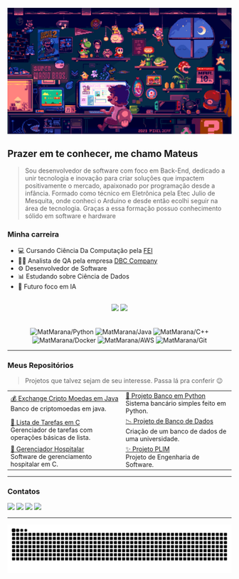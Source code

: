 ![GIF_Mario_2](https://github.com/MatMarana/MatMarana/blob/main/assets/GIFMario2.gif)

## Prazer em te conhecer, me chamo Mateus
> Sou desenvolvedor de software com foco em Back-End, dedicado a unir tecnologia e inovação para criar soluções que impactem positivamente o mercado, apaixonado por programação desde a infância. Formado como técnico em Eletrônica pela Etec Julio de Mesquita, onde conheci o Arduino e desde então ecolhi seguir na área de tecnologia. Graças a essa formação possuo conhecimento sólido em software e hardware
### Minha carreira
- 💻 Cursando Ciência Da Computação pela [FEI](https://portal.fei.edu.br)
- 🧑‍💼 Analista de QA pela empresa [DBC Company](https://www.dbccompany.com.br/)
- ⚙️ Desenvolvedor de Software
- 📊 Estudando sobre Ciência de Dados
- 📘 Futuro foco em IA

<br>

<div align="center" display: flex>
    <img height="185em" src="https://github-readme-stats.vercel.app/api?username=MatMarana&show_icons=true&title_color=eee3ee&text_color=eee3ee&icon_color=73007e&bg_color=0,1e1e1f,2b2c30,4e0055,73007e,73007e&locale=pt-br&hide_border=true&hide_title=true"">
    <img height="185em" src="https://github-readme-stats.vercel.app/api/top-langs/?username=MatMarana&title_color=eee3ee&text_color=eee3ee&icon_color=73007e&bg_color=0,73007e,73007e,4e0055,1e1e1f,2b2c30&locale=pt-br&hide_border=true&hide_title=true">
</div>

<br>

<div align="center" display: flex>
  <br>
  <img align="center" alt="MatMarana/Python" height="65" width="55" src="https://cdn.jsdelivr.net/gh/devicons/devicon@latest/icons/python/python-original.svg">
  <img align="center" alt="MatMarana/Java" height="65" width="55" src="https://cdn.jsdelivr.net/gh/devicons/devicon@latest/icons/java/java-original.svg">
  <img align="center" alt="MatMarana/C++" height="65" width="55" src="https://cdn.jsdelivr.net/gh/devicons/devicon@latest/icons/cplusplus/cplusplus-original.svg">
  <img align="center" alt="MatMarana/Docker" height="65" width="55" src="https://cdn.jsdelivr.net/gh/devicons/devicon@latest/icons/docker/docker-original-wordmark.svg" />    
  <img align="center" alt="MatMarana/AWS" height="65" width="55" src="https://cdn.jsdelivr.net/gh/devicons/devicon@latest/icons/amazonwebservices/amazonwebservices-original-wordmark.svg">
  <img align="center" alt="MatMarana/Git" height="65" width="55" src="https://cdn.jsdelivr.net/gh/devicons/devicon@latest/icons/git/git-plain-wordmark.svg">
  <br>
</div>   

---

### Meus Repositórios
> Projetos que talvez sejam de seu interesse. Passa lá pra conferir 😉

|  |  |
|---|---|
| [💰 Exchange Cripto Moedas em Java](https://github.com/MatMarana/ExchangeCriptoMoedas-Java)<br>Banco de criptomoedas em java. | [🏦 Projeto Banco em Python](https://github.com/OliveiraGusta/Econome_CRM)<br>Sistema bancário simples feito em Python. |
| [📝 Lista de Tarefas em C](https://github.com/MatMarana/Lista-de-Tarefas-Em-C)<br>Gerenciador de tarefas com operações básicas de lista. | [📉 Projeto de Banco de Dados](https://github.com/benevenutoIsa/BD_Universidade)<br>Criação de um banco de dados de uma universidade. |
| [🏥 Gerenciador Hospitalar](https://github.com/MatMarana/AppSaude-em-C)<br>Software de gerenciamento hospitalar em C. | [✨ Projeto PLIM](https://github.com/benevenutoIsa/Proj_Plim)<br>Projeto de Engenharia de Software. |

---

###  Contatos 
<a href="mailto:assumateus@gmail.com"><img align="" src="https://img.shields.io/badge/Gmail-D14836?style=for-the-badge&logo=gmail&logoColor=white"></a>
<a href="https://www.linkedin.com/in/mateus-marana/"><img align="" src="https://img.shields.io/badge/LinkedIn-0077B5?style=for-the-badge&logo=linkedin&logoColor=white"></a>
<a href="https://www.instagram.com/marana.sb/"><img align="" src="https://img.shields.io/badge/Instagram-E4405F?style=for-the-badge&logo=instagram&logoColor=white"></a>
<a href=""><img align="" src="https://img.shields.io/badge/website-000000?style=for-the-badge&logo=About.me&logoColor=white"></a>

---

![snake gif](https://github.com/MatMarana/MatMarana/blob/output/github-contribution-grid-snake.svg)
